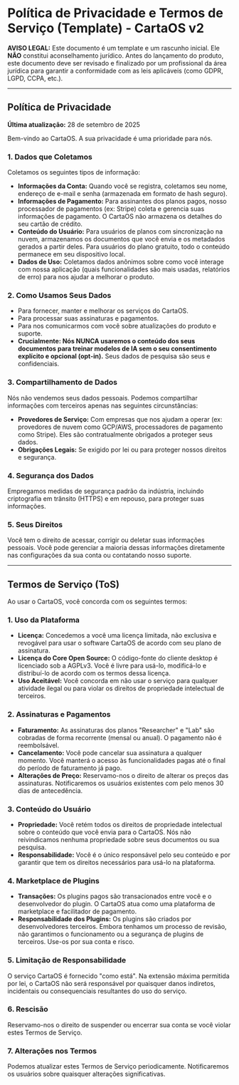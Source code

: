 # Política de Privacidade e Termos de Serviço (Template) - CartaOS v2

**AVISO LEGAL:** Este documento é um template e um rascunho inicial. Ele **NÃO** constitui aconselhamento jurídico. Antes do lançamento do produto, este documento deve ser revisado e finalizado por um profissional da área jurídica para garantir a conformidade com as leis aplicáveis (como GDPR, LGPD, CCPA, etc.).

--- 

## Política de Privacidade

**Última atualização:** 28 de setembro de 2025

Bem-vindo ao CartaOS. A sua privacidade é uma prioridade para nós.

### 1. Dados que Coletamos

Coletamos os seguintes tipos de informação:

*   **Informações da Conta:** Quando você se registra, coletamos seu nome, endereço de e-mail e senha (armazenada em formato de hash seguro).
*   **Informações de Pagamento:** Para assinantes dos planos pagos, nosso processador de pagamentos (ex: Stripe) coleta e gerencia suas informações de pagamento. O CartaOS não armazena os detalhes do seu cartão de crédito.
*   **Conteúdo do Usuário:** Para usuários de planos com sincronização na nuvem, armazenamos os documentos que você envia e os metadados gerados a partir deles. Para usuários do plano gratuito, todo o conteúdo permanece em seu dispositivo local.
*   **Dados de Uso:** Coletamos dados anônimos sobre como você interage com nossa aplicação (quais funcionalidades são mais usadas, relatórios de erro) para nos ajudar a melhorar o produto.

### 2. Como Usamos Seus Dados

*   Para fornecer, manter e melhorar os serviços do CartaOS.
*   Para processar suas assinaturas e pagamentos.
*   Para nos comunicarmos com você sobre atualizações do produto e suporte.
*   **Crucialmente: Nós NUNCA usaremos o conteúdo dos seus documentos para treinar modelos de IA sem o seu consentimento explícito e opcional (opt-in).** Seus dados de pesquisa são seus e confidenciais.

### 3. Compartilhamento de Dados

Nós não vendemos seus dados pessoais. Podemos compartilhar informações com terceiros apenas nas seguintes circunstâncias:

*   **Provedores de Serviço:** Com empresas que nos ajudam a operar (ex: provedores de nuvem como GCP/AWS, processadores de pagamento como Stripe). Eles são contratualmente obrigados a proteger seus dados.
*   **Obrigações Legais:** Se exigido por lei ou para proteger nossos direitos e segurança.

### 4. Segurança dos Dados

Empregamos medidas de segurança padrão da indústria, incluindo criptografia em trânsito (HTTPS) e em repouso, para proteger suas informações.

### 5. Seus Direitos

Você tem o direito de acessar, corrigir ou deletar suas informações pessoais. Você pode gerenciar a maioria dessas informações diretamente nas configurações da sua conta ou contatando nosso suporte.

--- 

## Termos de Serviço (ToS)

Ao usar o CartaOS, você concorda com os seguintes termos:

### 1. Uso da Plataforma

*   **Licença:** Concedemos a você uma licença limitada, não exclusiva e revogável para usar o software CartaOS de acordo com seu plano de assinatura.
*   **Licença do Core Open Source:** O código-fonte do cliente desktop é licenciado sob a AGPLv3. Você é livre para usá-lo, modificá-lo e distribuí-lo de acordo com os termos dessa licença.
*   **Uso Aceitável:** Você concorda em não usar o serviço para qualquer atividade ilegal ou para violar os direitos de propriedade intelectual de terceiros.

### 2. Assinaturas e Pagamentos

*   **Faturamento:** As assinaturas dos planos "Researcher" e "Lab" são cobradas de forma recorrente (mensal ou anual). O pagamento não é reembolsável.
*   **Cancelamento:** Você pode cancelar sua assinatura a qualquer momento. Você manterá o acesso às funcionalidades pagas até o final do período de faturamento já pago.
*   **Alterações de Preço:** Reservamo-nos o direito de alterar os preços das assinaturas. Notificaremos os usuários existentes com pelo menos 30 dias de antecedência.

### 3. Conteúdo do Usuário

*   **Propriedade:** Você retém todos os direitos de propriedade intelectual sobre o conteúdo que você envia para o CartaOS. Nós não reivindicamos nenhuma propriedade sobre seus documentos ou sua pesquisa.
*   **Responsabilidade:** Você é o único responsável pelo seu conteúdo e por garantir que tem os direitos necessários para usá-lo na plataforma.

### 4. Marketplace de Plugins

*   **Transações:** Os plugins pagos são transacionados entre você e o desenvolvedor do plugin. O CartaOS atua como uma plataforma de marketplace e facilitador de pagamento.
*   **Responsabilidade dos Plugins:** Os plugins são criados por desenvolvedores terceiros. Embora tenhamos um processo de revisão, não garantimos o funcionamento ou a segurança de plugins de terceiros. Use-os por sua conta e risco.

### 5. Limitação de Responsabilidade

O serviço CartaOS é fornecido "como está". Na extensão máxima permitida por lei, o CartaOS não será responsável por quaisquer danos indiretos, incidentais ou consequenciais resultantes do uso do serviço.

### 6. Rescisão

Reservamo-nos o direito de suspender ou encerrar sua conta se você violar estes Termos de Serviço.

### 7. Alterações nos Termos

Podemos atualizar estes Termos de Serviço periodicamente. Notificaremos os usuários sobre quaisquer alterações significativas.
